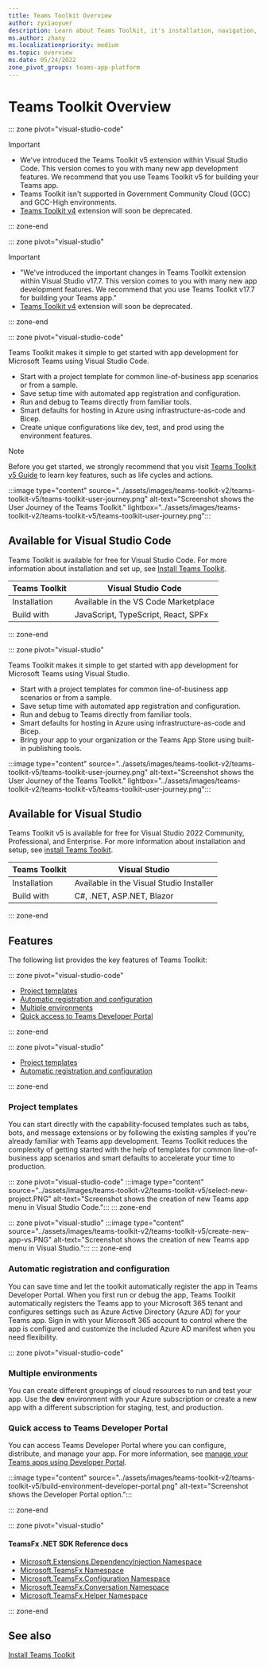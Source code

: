 ```yaml
---
title: Teams Toolkit Overview
author: zyxiaoyuer
description: Learn about Teams Toolkit, it's installation, navigation, and user journey. Teams Toolkit is available for Visual Studio code and Visual Studio.
ms.author: zhany
ms.localizationpriority: medium
ms.topic: overview
ms.date: 05/24/2022
zone_pivot_groups: teams-app-platform
---
```


# Teams Toolkit Overview

::: zone pivot="visual-studio-code"

> [!IMPORTANT]
>
> * We've introduced the Teams Toolkit v5 extension within Visual Studio Code. This version comes to you with many new app development features. We recommend that you use Teams Toolkit v5 for building your Teams app.
> * Teams Toolkit isn't supported in Government Community Cloud (GCC) and GCC-High environments.
> * [Teams Toolkit v4](toolkit-v4/teams-toolkit-fundamentals-v4.md) extension will soon be deprecated.

::: zone-end

::: zone pivot="visual-studio"

> [!IMPORTANT]
>
> * "We've introduced the important changes in Teams Toolkit extension within Visual Studio v17.7. This version comes to you with many new app development features. We recommend that you use Teams Toolkit v17.7 for building your Teams app." 
> * [Teams Toolkit v4](toolkit-v4/teams-toolkit-fundamentals-v4.md) extension will soon be deprecated.

::: zone-end

::: zone pivot="visual-studio-code"

Teams Toolkit makes it simple to get started with app development for Microsoft Teams using Visual Studio Code.

* Start with a project template for common line-of-business app scenarios or from a sample.
* Save setup time with automated app registration and configuration.
* Run and debug to Teams directly from familiar tools.
* Smart defaults for hosting in Azure using infrastructure-as-code and Bicep.
* Create unique configurations like dev, test, and prod using the environment features.

> [!NOTE]
> Before you get started, we strongly recommend that you visit [Teams Toolkit v5 Guide](https://aka.ms/teamsfx-v5.0-guide) to learn key features, such as life cycles and actions.

:::image type="content" source="../assets/images/teams-toolkit-v2/teams-toolkit-v5/teams-toolkit-user-journey.png" alt-text="Screenshot shows the User Journey of the Teams Toolkit." lightbox="../assets/images/teams-toolkit-v2/teams-toolkit-v5/teams-toolkit-user-journey.png":::

## Available for Visual Studio Code

Teams Toolkit is available for free for Visual Studio Code. For more information about installation and set up, see [Install Teams Toolkit](./install-Teams-Toolkit.md).

| Teams Toolkit | Visual Studio Code |
| - | ------------------ |
| Installation | Available in the VS Code Marketplace |
| Build with | JavaScript, TypeScript, React, SPFx |

::: zone-end

::: zone pivot="visual-studio"

Teams Toolkit makes it simple to get started with app development for Microsoft Teams using Visual Studio.

* Start with a project templates for common line-of-business app scenarios or from a sample.
* Save setup time with automated app registration and configuration.
* Run and debug to Teams directly from familiar tools.
* Smart defaults for hosting in Azure using infrastructure-as-code and Bicep.
* Bring your app to your organization or the Teams App Store using built-in publishing tools.

:::image type="content" source="../assets/images/teams-toolkit-v2/teams-toolkit-v5/teams-toolkit-user-journey.png" alt-text="Screenshot shows the User Journey of the Teams Toolkit." lightbox="../assets/images/teams-toolkit-v2/teams-toolkit-v5/teams-toolkit-user-journey.png":::

## Available for Visual Studio

Teams Toolkit v5 is available for free for Visual Studio 2022 Community, Professional, and Enterprise. For more information about installation and setup, see [install Teams Toolkit](./install-Teams-Toolkit.md).

| Teams Toolkit | Visual Studio |
| - | ------------- |
| Installation | Available in the Visual Studio Installer |
| Build with | C#, .NET, ASP.NET, Blazor |

::: zone-end

## Features

The following list provides the key features of Teams Toolkit:

::: zone pivot="visual-studio-code"

* [Project templates](#project-templates)
* [Automatic registration and configuration](#automatic-registration-and-configuration)
* [Multiple environments](#multiple-environments)
* [Quick access to Teams Developer Portal](#quick-access-to-teams-developer-portal)

::: zone-end

::: zone pivot="visual-studio"

* [Project templates](#project-templates)
* [Automatic registration and configuration](#automatic-registration-and-configuration)

::: zone-end

### Project templates

You can start directly with the capability-focused templates such as tabs, bots, and message extensions or by following the existing samples if you're already familiar with Teams app development. Teams Toolkit reduces the complexity of getting started with the help of templates for common line-of-business app scenarios and smart defaults to accelerate your time to production.

::: zone pivot="visual-studio-code"
:::image type="content" source="../assets/images/teams-toolkit-v2/teams-toolkit-v5/select-new-project.PNG" alt-text="Screenshot shows the creation of new Teams app menu in Visual Studio Code.":::
::: zone-end

::: zone pivot="visual-studio"
:::image type="content" source="../assets/images/teams-toolkit-v2/teams-toolkit-v5/create-new-app-vs.PNG" alt-text="Screenshot shows the creation of new Teams app menu in Visual Studio.":::
::: zone-end

### Automatic registration and configuration

You can save time and let the toolkit automatically register the app in Teams Developer Portal. When you first run or debug the app, Teams Toolkit automatically registers the Teams app to your Microsoft 365 tenant and configures settings such as Azure Active Directory (Azure AD) for your Teams app. Sign in with your Microsoft 365 account to control where the app is configured and customize the included Azure AD manifest when you need flexibility.

::: zone pivot="visual-studio-code"

### Multiple environments

You can create different groupings of cloud resources to run and test your app. Use the **dev** environment with your Azure subscription or create a new app with a different subscription for staging, test, and production.

### Quick access to Teams Developer Portal

You can access Teams Developer Portal where you can configure, distribute, and manage your app. For more information, see [manage your Teams apps using Developer Portal](../concepts/build-and-test/manage-your-apps-in-developer-portal.md).

:::image type="content" source="../assets/images/teams-toolkit-v2/teams-toolkit-v5/build-environment-developer-portal.png" alt-text="Screenshot shows the Developer Portal option.":::

::: zone-end

::: zone pivot="visual-studio"

#### TeamsFx .NET SDK Reference docs

* [Microsoft.Extensions.DependencyInjection Namespace](/../dotnet/api/Microsoft.Extensions.DependencyInjection)
* [Microsoft.TeamsFx Namespace](/../dotnet/api/Microsoft.TeamsFx)
* [Microsoft.TeamsFx.Configuration Namespace](/../dotnet/api/Microsoft.TeamsFx.Configuration)
* [Microsoft.TeamsFx.Conversation Namespace](/../dotnet/api/Microsoft.TeamsFx.Conversation)
* [Microsoft.TeamsFx.Helper Namespace](/../dotnet/api/Microsoft.TeamsFx.Helper)

::: zone-end

## See also

[Install Teams Toolkit](install-Teams-Toolkit.md)
